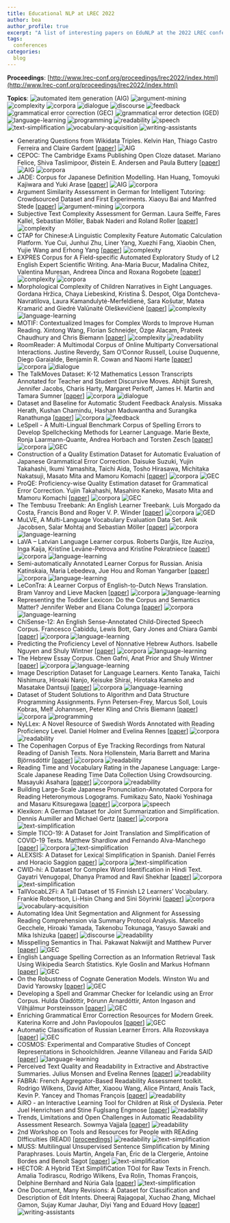 ```yaml
---
title: Educational NLP at LREC 2022
author: bea
author_profile: true
excerpt: "A list of interesting papers on EduNLP at the 2022 LREC conference"
tags:
  conferences
categories:
  blog
---
```

 

 **Proceedings**: [http://www.lrec-conf.org/proceedings/lrec2022/index.html](http://www.lrec-conf.org/proceedings/lrec2022/index.html)
 
 **Topics**: ![automated item generation (AIG)](https://img.shields.io/badge/%20-automated_item_generation_(AIG)-red?style=flat-square) ![argument-mining](https://img.shields.io/badge/%20-argument_mining-ffd700?style=flat-square) ![complexity](https://img.shields.io/badge/%20-complexity-ff69b4?style=flat-square) ![corpora](https://img.shields.io/badge/%20-corpora-black?style=flat-square) ![dialogue](https://img.shields.io/badge/%20-dialogue-orange?style=flat-square) ![discourse](https://img.shields.io/badge/%20-discourse-orange?style=flat-square) ![feedback](https://img.shields.io/badge/%20-feedback-yellow?style=flat-square) ![grammatical error correction (GEC)](https://img.shields.io/badge/%20-grammatical_error_correction_(GEC)-yellowgreen?style=flat-square) ![grammatical error detection (GED)](https://img.shields.io/badge/%20-grammatical_error_detection_(GED)-green?style=flat-square) ![language-learning](https://img.shields.io/badge/%20-language_learning-cyanblue?style=flat-square) ![programming](https://img.shields.io/badge/%20-programming-7393B3?style=flat-square) ![readability](https://img.shields.io/badge/%20-readability-99ccff?style=flat-square) ![speech](https://img.shields.io/badge/%20-speech-lightgrey?style=flat-square) ![text-simplification](https://img.shields.io/badge/%20-text_simplification-blue?style=flat-square) ![vocabulary-acquisition](https://img.shields.io/badge/%20-vocabulary_acquisition-violet?style=flat-square) ![writing-assistants](https://img.shields.io/badge/%20-writing_assistants-blueviolet?style=flat-square) 
 
- Generating Questions from Wikidata Triples. Kelvin Han, Thiago Castro Ferreira and Claire Gardent [[paper](http://www.lrec-conf.org/proceedings/lrec2022/pdf/2022.lrec-1.29.pdf)] ![AIG](https://img.shields.io/badge/%20-AIG-red?style=flat-square)
- CEPOC: The Cambridge Exams Publishing Open Cloze dataset. Mariano Felice, Shiva Taslimipoor, Øistein E. Andersen and Paula Buttery [[paper](http://www.lrec-conf.org/proceedings/lrec2022/pdf/2022.lrec-1.456.pdf)] ![AIG](https://img.shields.io/badge/%20-AIG-red?style=flat-square) ![corpora](https://img.shields.io/badge/%20-corpora-black?style=flat-square) 
- JADE: Corpus for Japanese Definition Modelling. Han Huang, Tomoyuki Kajiwara and Yuki Arase [[paper](http://www.lrec-conf.org/proceedings/lrec2022/pdf/2022.lrec-1.743.pdf)] ![AIG](https://img.shields.io/badge/%20-AIG-red?style=flat-square) ![corpora](https://img.shields.io/badge/%20-corpora-black?style=flat-square)
- Argument Similarity Assessment in German for Intelligent Tutoring: Crowdsourced Dataset and First Experiments. Xiaoyu Bai and Manfred Stede [[paper](http://www.lrec-conf.org/proceedings/lrec2022/pdf/2022.lrec-1.234.pdf)] ![argument-mining](https://img.shields.io/badge/%20-argument_mining-ffd700?style=flat-square) ![corpora](https://img.shields.io/badge/%20-corpora-black?style=flat-square)
- Subjective Text Complexity Assessment for German. Laura Seiffe, Fares Kallel, Sebastian Möller, Babak Naderi and Roland Roller [[paper](http://www.lrec-conf.org/proceedings/lrec2022/pdf/2022.lrec-1.74.pdf)] ![complexity](https://img.shields.io/badge/%20-complexity-ff69b4?style=flat-square)
- CTAP for Chinese:A Linguistic Complexity Feature Automatic Calculation Platform. Yue Cui, Junhui Zhu, Liner Yang, Xuezhi Fang, Xiaobin Chen, Yujie Wang and Erhong Yang [[paper](http://www.lrec-conf.org/proceedings/lrec2022/pdf/2022.lrec-1.592.pdf)] ![complexity](https://img.shields.io/badge/%20-complexity-ff69b4?style=flat-square)
- EXPRES Corpus for A Field-specific Automated Exploratory Study of L2 English Expert Scientific Writing. Ana-Maria Bucur, Madalina Chitez, Valentina Muresan, Andreea Dinca and Roxana Rogobete [[paper](http://www.lrec-conf.org/proceedings/lrec2022/pdf/2022.lrec-1.507.pdf)] ![complexity](https://img.shields.io/badge/%20-complexity-ff69b4?style=flat-square) ![corpora](https://img.shields.io/badge/%20-corpora-black?style=flat-square)
- Morphological Complexity of Children Narratives in Eight Languages. Gordana Hržica, Chaya Liebeskind, Kristina Š. Despot, Olga Dontcheva-Navratilova, Laura Kamandulytė-Merfeldienė, Sara Košutar, Matea Kramarić and Giedrė Valūnaitė Oleškevičienė [[paper](http://www.lrec-conf.org/proceedings/lrec2022/pdf/2022.lrec-1.506.pdf)] ![complexity](https://img.shields.io/badge/%20-complexity-ff69b4?style=flat-square) ![language-learning](https://img.shields.io/badge/%20-language_learning-cyanblue?style=flat-square)
- MOTIF: Contextualized Images for Complex Words to Improve Human Reading. Xintong Wang, Florian Schneider, Özge Alacam, Prateek Chaudhury and Chris Biemann [[paper](http://www.lrec-conf.org/proceedings/lrec2022/pdf/2022.lrec-1.263.pdf)] ![complexity](https://img.shields.io/badge/%20-complexity-ff69b4?style=flat-square) ![readability](https://img.shields.io/badge/%20-readability-99ccff?style=flat-square)
- RoomReader: A Multimodal Corpus of Online Multiparty Conversational Interactions. Justine Reverdy, Sam O’Connor Russell, Louise Duquenne, Diego Garaialde, Benjamin R. Cowan and Naomi Harte [[paper](http://www.lrec-conf.org/proceedings/lrec2022/pdf/2022.lrec-1.268.pdf)] ![corpora](https://img.shields.io/badge/%20-corpora-black?style=flat-square) ![dialogue](https://img.shields.io/badge/%20-dialogue-orange?style=flat-square)
- The TalkMoves Dataset: K-12 Mathematics Lesson Transcripts Annotated for Teacher and Student Discursive Moves. Abhijit Suresh, Jennifer Jacobs, Charis Harty, Margaret Perkoff, James H. Martin and Tamara Sumner [[paper](http://www.lrec-conf.org/proceedings/lrec2022/pdf/2022.lrec-1.497.pdf)] ![corpora](https://img.shields.io/badge/%20-corpora-black?style=flat-square) ![dialogue](https://img.shields.io/badge/%20-dialogue-orange?style=flat-square)
- Dataset and Baseline for Automatic Student Feedback Analysis. Missaka Herath, Kushan Chamindu, Hashan Maduwantha and Surangika Ranathunga [[paper](http://www.lrec-conf.org/proceedings/lrec2022/pdf/2022.lrec-1.219.pdf)] ![corpora](https://img.shields.io/badge/%20-corpora-black?style=flat-square) ![feedback](https://img.shields.io/badge/%20-feedback-yellow?style=flat-square)
- LeSpell - A Multi-Lingual Benchmark Corpus of Spelling Errors to Develop Spellchecking Methods for Learner Language. Marie Bexte, Ronja Laarmann-Quante, Andrea Horbach and Torsten Zesch [[paper](http://www.lrec-conf.org/proceedings/lrec2022/pdf/2022.lrec-1.73.pdf)] ![corpora](https://img.shields.io/badge/%20-corpora-black?style=flat-square) ![GEC](https://img.shields.io/badge/%20-GEC-yellowgreen?style=flat-square)
- Construction of a Quality Estimation Dataset for Automatic Evaluation of Japanese Grammatical Error Correction. Daisuke Suzuki, Yujin Takahashi, Ikumi Yamashita, Taichi Aida, Tosho Hirasawa, Michitaka Nakatsuji, Masato Mita and Mamoru Komachi [[paper](http://www.lrec-conf.org/proceedings/lrec2022/pdf/2022.lrec-1.596.pdf)] ![corpora](https://img.shields.io/badge/%20-corpora-black?style=flat-square) ![GEC](https://img.shields.io/badge/%20-GEC-yellowgreen?style=flat-square)
- ProQE: Proficiency-wise Quality Estimation dataset for Grammatical Error Correction. Yujin Takahashi, Masahiro Kaneko, Masato Mita and Mamoru Komachi [[paper](http://www.lrec-conf.org/proceedings/lrec2022/pdf/2022.lrec-1.644.pdf)] ![corpora](https://img.shields.io/badge/%20-corpora-black?style=flat-square) ![GEC](https://img.shields.io/badge/%20-GEC-yellowgreen?style=flat-square)
- The Tembusu Treebank: An English Learner Treebank. Luís Morgado da Costa, Francis Bond and Roger V. P. Winder [[paper](http://www.lrec-conf.org/proceedings/lrec2022/pdf/2022.lrec-1.515.pdf)] ![corpora](https://img.shields.io/badge/%20-corpora-black?style=flat-square) ![GED](https://img.shields.io/badge/%20-GED-green?style=flat-square)
- MuLVE, A Multi-Language Vocabulary Evaluation Data Set. Anik Jacobsen, Salar Mohtaj and Sebastian Möller [[paper](http://www.lrec-conf.org/proceedings/lrec2022/pdf/2022.lrec-1.70.pdf)] ![corpora](https://img.shields.io/badge/%20-corpora-black?style=flat-square) ![language-learning](https://img.shields.io/badge/%20-language_learning-cyanblue?style=flat-square)
- LaVA – Latvian Language Learner corpus. Roberts Darģis, Ilze Auziņa, Inga Kaija, Kristīne Levāne-Petrova and Kristīne Pokratniece [[paper](http://www.lrec-conf.org/proceedings/lrec2022/pdf/2022.lrec-1.77.pdf)] ![corpora](https://img.shields.io/badge/%20-corpora-black?style=flat-square) ![language-learning](https://img.shields.io/badge/%20-language_learning-cyanblue?style=flat-square)
- Semi-automatically Annotated Learner Corpus for Russian. Anisia Katinskaia, Maria Lebedeva, Jue Hou and Roman Yangarber [[paper](http://www.lrec-conf.org/proceedings/lrec2022/pdf/2022.lrec-1.88.pdf)] ![corpora](https://img.shields.io/badge/%20-corpora-black?style=flat-square) ![language-learning](https://img.shields.io/badge/%20-language_learning-cyanblue?style=flat-square)
- LeConTra: A Learner Corpus of English-to-Dutch News Translation. Bram Vanroy and Lieve Macken [[paper](http://www.lrec-conf.org/proceedings/lrec2022/pdf/2022.lrec-1.192.pdf)] ![corpora](https://img.shields.io/badge/%20-corpora-black?style=flat-square) ![language-learning](https://img.shields.io/badge/%20-language_learning-cyanblue?style=flat-square)
- Representing the Toddler Lexicon: Do the Corpus and Semantics Matter? Jennifer Weber and Eliana Colunga [[paper](http://www.lrec-conf.org/proceedings/lrec2022/pdf/2022.lrec-1.421.pdf)] ![corpora](https://img.shields.io/badge/%20-corpora-black?style=flat-square) ![language-learning](https://img.shields.io/badge/%20-language_learning-cyanblue?style=flat-square)
- ChiSense-12: An English Sense-Annotated Child-Directed Speech Corpus. Francesco Cabiddu, Lewis Bott, Gary Jones and Chiara Gambi [[paper](http://www.lrec-conf.org/proceedings/lrec2022/pdf/2022.lrec-1.557.pdf)] ![corpora](https://img.shields.io/badge/%20-corpora-black?style=flat-square) ![language-learning](https://img.shields.io/badge/%20-language_learning-cyanblue?style=flat-square)
- Predicting the Proficiency Level of Nonnative Hebrew Authors. Isabelle Nguyen and Shuly Wintner [[paper](http://www.lrec-conf.org/proceedings/lrec2022/pdf/2022.lrec-1.573.pdf)] ![corpora](https://img.shields.io/badge/%20-corpora-black?style=flat-square) ![language-learning](https://img.shields.io/badge/%20-language_learning-cyanblue?style=flat-square)
- The Hebrew Essay Corpus. Chen Gafni, Anat Prior and Shuly Wintner [[paper](http://www.lrec-conf.org/proceedings/lrec2022/pdf/2022.lrec-1.598.pdf)] ![corpora](https://img.shields.io/badge/%20-corpora-black?style=flat-square) ![language-learning](https://img.shields.io/badge/%20-language_learning-cyanblue?style=flat-square)
- Image Description Dataset for Language Learners. Kento Tanaka, Taichi Nishimura, Hiroaki Nanjo, Keisuke Shirai, Hirotaka Kameko and Masatake Dantsuji [[paper](http://www.lrec-conf.org/proceedings/lrec2022/pdf/2022.lrec-1.735.pdf)] ![corpora](https://img.shields.io/badge/%20-corpora-black?style=flat-square) ![language-learning](https://img.shields.io/badge/%20-language_learning-cyanblue?style=flat-square)
- Dataset of Student Solutions to Algorithm and Data Structure Programming Assignments. Fynn Petersen-Frey, Marcus Soll, Louis Kobras, Melf Johannsen, Peter Kling and Chris Biemann [[paper](http://www.lrec-conf.org/proceedings/lrec2022/pdf/2022.lrec-1.101.pdf)] ![corpora](https://img.shields.io/badge/%20-corpora-black?style=flat-square) ![programming](https://img.shields.io/badge/%20-programming-7393B3?style=flat-square)
- NyLLex: A Novel Resource of Swedish Words Annotated with Reading Proficiency Level. Daniel Holmer and Evelina Rennes [[paper](http://www.lrec-conf.org/proceedings/lrec2022/pdf/2022.lrec-1.141.pdf)] ![corpora](https://img.shields.io/badge/%20-corpora-black?style=flat-square) ![readability](https://img.shields.io/badge/%20-readability-99ccff?style=flat-square)
- The Copenhagen Corpus of Eye Tracking Recordings from Natural Reading of Danish Texts. Nora Hollenstein, Maria Barrett and Marina Björnsdóttir [[paper](http://www.lrec-conf.org/proceedings/lrec2022/pdf/2022.lrec-1.182.pdf)] ![corpora](https://img.shields.io/badge/%20-corpora-black?style=flat-square) ![readability](https://img.shields.io/badge/%20-readability-99ccff?style=flat-square)
- Reading Time and Vocabulary Rating in the Japanese Language: Large-Scale Japanese Reading Time Data Collection Using Crowdsourcing. Masayuki Asahara [[paper](http://www.lrec-conf.org/proceedings/lrec2022/pdf/2022.lrec-1.555.pdf)] ![corpora](https://img.shields.io/badge/%20-corpora-black?style=flat-square) ![readability](https://img.shields.io/badge/%20-readability-99ccff?style=flat-square)
- Building Large-Scale Japanese Pronunciation-Annotated Corpora for Reading Heteronymous Logograms. Fumikazu Sato, Naoki Yoshinaga and Masaru Kitsuregawa [[paper](http://www.lrec-conf.org/proceedings/lrec2022/pdf/2022.lrec-1.770.pdf)] ![corpora](https://img.shields.io/badge/%20-corpora-black?style=flat-square) ![speech](https://img.shields.io/badge/%20-speech-lightgrey?style=flat-square)
- Klexikon: A German Dataset for Joint Summarization and Simplification. Dennis Aumiller and Michael Gertz [[paper](http://www.lrec-conf.org/proceedings/lrec2022/pdf/2022.lrec-1.288.pdf)] ![corpora](https://img.shields.io/badge/%20-corpora-black?style=flat-square) ![text-simplification](https://img.shields.io/badge/%20-text_simplification-blue?style=flat-square)
- Simple TICO-19: A Dataset for Joint Translation and Simplification of COVID-19 Texts. Matthew Shardlow and Fernando Alva-Manchego [[paper](http://www.lrec-conf.org/proceedings/lrec2022/pdf/2022.lrec-1.331.pdf)] ![corpora](https://img.shields.io/badge/%20-corpora-black?style=flat-square) ![text-simplification](https://img.shields.io/badge/%20-text_simplification-blue?style=flat-square)
- ALEXSIS: A Dataset for Lexical Simplification in Spanish. Daniel Ferrés and Horacio Saggion [paper](http://www.lrec-conf.org/proceedings/lrec2022/pdf/2022.lrec-1.383.pdf)] ![corpora](https://img.shields.io/badge/%20-corpora-black?style=flat-square) ![text-simplification](https://img.shields.io/badge/%20-text_simplification-blue?style=flat-square)
- CWID-hi: A Dataset for Complex Word Identification in Hindi Text. Gayatri Venugopal, Dhanya Pramod and Ravi Shekhar [[paper](http://www.lrec-conf.org/proceedings/lrec2022/pdf/2022.lrec-1.604.pdf)] ![corpora](https://img.shields.io/badge/%20-corpora-black?style=flat-square) ![text-simplification](https://img.shields.io/badge/%20-text_simplification-blue?style=flat-square)
- TallVocabL2Fi: A Tall Dataset of 15 Finnish L2 Learners’ Vocabulary. Frankie Robertson, Li-Hsin Chang and Sini Söyrinki [[paper](http://www.lrec-conf.org/proceedings/lrec2022/pdf/2022.lrec-1.685.pdf)] ![corpora](https://img.shields.io/badge/%20-corpora-black?style=flat-square) ![vocabulary-acquisition](https://img.shields.io/badge/%20-vocabulary_acquisition-violet?style=flat-square)
- Automating Idea Unit Segmentation and Alignment for Assessing Reading Comprehension via Summary Protocol Analysis. Marcello Gecchele, Hiroaki Yamada, Takenobu Tokunaga, Yasuyo Sawaki and Mika Ishizuka [[paper](http://www.lrec-conf.org/proceedings/lrec2022/pdf/2022.lrec-1.498.pdf)] ![discourse](https://img.shields.io/badge/%20-discourse-orange?style=flat-square) ![readability](https://img.shields.io/badge/%20-readability-99ccff?style=flat-square)
- Misspelling Semantics in Thai. Pakawat Nakwijit and Matthew Purver [[paper](http://www.lrec-conf.org/proceedings/lrec2022/pdf/2022.lrec-1.24.pdf)] ![GEC](https://img.shields.io/badge/%20-GEC-yellowgreen?style=flat-square)
- English Language Spelling Correction as an Information Retrieval Task Using Wikipedia Search Statistics. Kyle Goslin and Markus Hofmann [[paper](http://www.lrec-conf.org/proceedings/lrec2022/pdf/2022.lrec-1.48.pdf)] ![GEC](https://img.shields.io/badge/%20-GEC-yellowgreen?style=flat-square)
- On the Robustness of Cognate Generation Models. Winston Wu and David Yarowsky [[paper](http://www.lrec-conf.org/proceedings/lrec2022/pdf/2022.lrec-1.458.pdf)] ![GEC](https://img.shields.io/badge/%20-GEC-yellowgreen?style=flat-square)
- Developing a Spell and Grammar Checker for Icelandic using an Error Corpus. Hulda Óladóttir, Þórunn Arnardóttir, Anton Ingason and Vilhjálmur Þorsteinsson [[paper](http://www.lrec-conf.org/proceedings/lrec2022/pdf/2022.lrec-1.496.pdf)] ![GEC](https://img.shields.io/badge/%20-GEC-yellowgreen?style=flat-square)
- Enriching Grammatical Error Correction Resources for Modern Greek. Katerina Korre and John Pavlopoulos [[paper](http://www.lrec-conf.org/proceedings/lrec2022/pdf/2022.lrec-1.532.pdf)] ![GEC](https://img.shields.io/badge/%20-GEC-yellowgreen?style=flat-square)
- Automatic Classification of Russian Learner Errors. Alla Rozovskaya [[paper](http://www.lrec-conf.org/proceedings/lrec2022/pdf/2022.lrec-1.605.pdf)] ![GEC](https://img.shields.io/badge/%20-GEC-yellowgreen?style=flat-square)
- COSMOS: Experimental and Comparative Studies of Concept Representations in Schoolchildren. Jeanne Villaneau and Farida SAID [[paper](http://www.lrec-conf.org/proceedings/lrec2022/pdf/2022.lrec-1.563.pdf)] ![language-learning](https://img.shields.io/badge/%20-language_learning-cyanblue?style=flat-square)
- Perceived Text Quality and Readability in Extractive and Abstractive Summaries. Julius Monsen and Evelina Rennes [[paper](http://www.lrec-conf.org/proceedings/lrec2022/pdf/2022.lrec-1.32.pdf)] ![readability](https://img.shields.io/badge/%20-readability-99ccff?style=flat-square)
- FABRA: French Aggregator-Based Readability Assessment toolkit. Rodrigo Wilkens, David Alfter, Xiaoou Wang, Alice Pintard, Anaïs Tack, Kevin P. Yancey and Thomas François [[paper](http://www.lrec-conf.org/proceedings/lrec2022/pdf/2022.lrec-1.130.pdf)] ![readability](https://img.shields.io/badge/%20-readability-99ccff?style=flat-square)
- AiRO - an Interactive Learning Tool for Children at Risk of Dyslexia. Peter Juel Henrichsen and Stine Fuglsang Engmose [[paper](http://www.lrec-conf.org/proceedings/lrec2022/pdf/2022.lrec-1.494.pdf)] ![readability](https://img.shields.io/badge/%20-readability-99ccff?style=flat-square)
- Trends, Limitations and Open Challenges in Automatic Readability Assessment Research. Sowmya Vajjala [[paper](http://www.lrec-conf.org/proceedings/lrec2022/pdf/2022.lrec-1.574.pdf)] ![readability](https://img.shields.io/badge/%20-readability-99ccff?style=flat-square)
- 2nd Workshop on Tools and Resources for People with REAding DIfficulties (READI) [[proceedings](https://cental.uclouvain.be/readi2022/readi_2022_proceedings.pdf)] ![readability](https://img.shields.io/badge/%20-readability-99ccff?style=flat-square) ![text-simplification](https://img.shields.io/badge/%20-text_simplification-blue?style=flat-square)
- MUSS: Multilingual Unsupervised Sentence Simplification by Mining Paraphrases. Louis Martin, Angela Fan, Éric de la Clergerie, Antoine Bordes and Benoît Sagot [[paper](http://www.lrec-conf.org/proceedings/lrec2022/pdf/2022.lrec-1.176.pdf)] ![text-simplification](https://img.shields.io/badge/%20-text_simplification-blue?style=flat-square)
- HECTOR: A Hybrid TExt SimplifiCation TOol for Raw Texts in French. Amalia Todirascu, Rodrigo Wilkens, Eva Rolin, Thomas François, Delphine Bernhard and Núria Gala [[paper](http://www.lrec-conf.org/proceedings/lrec2022/pdf/2022.lrec-1.493.pdf)] ![text-simplification](https://img.shields.io/badge/%20-text_simplification-blue?style=flat-square)
- One Document, Many Revisions: A Dataset for Classification and Description of Edit Intents. Dheeraj Rajagopal, Xuchao Zhang, Michael Gamon, Sujay Kumar Jauhar, Diyi Yang and Eduard Hovy [[paper](http://www.lrec-conf.org/proceedings/lrec2022/pdf/2022.lrec-1.591.pdf)] ![writing-assistants](https://img.shields.io/badge/%20-writing_assistants-blueviolet?style=flat-square)
